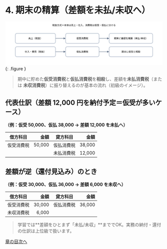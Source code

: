# 4. 期末の精算（差額を未払/未収へ）

![仮受と仮払の相殺](../assets/img/ch12/vat_flow.svg){: .figure }

> 期中に貯めた<strong>仮受消費税</strong>と<strong>仮払消費税</strong>を<strong>相殺</strong>し、差額を**未払消費税**（または **未収消費税**）に振り替えるのが基本の流れ（初級のイメージ）。

## 代表仕訳（差額 12,000 円を納付予定＝仮受が多いケース）

**（例：仮受 50,000、仮払 38,000 → 差額 12,000 を未払へ）**

| 借方科目   |   金額 | 貸方科目   |   金額 |
| ---------- | -----: | ---------- | -----: |
| 仮受消費税 | 50,000 | 仮払消費税 | 38,000 |
|            |        | 未払消費税 | 12,000 |

## 差額が逆（還付見込み）のとき

**（例：仮受 30,000、仮払 36,000 → 差額 6,000 を未収へ）**

| 借方科目   |   金額 | 貸方科目   |   金額 |
| ---------- | -----: | ---------- | -----: |
| 仮受消費税 | 30,000 | 仮払消費税 | 36,000 |
| 未収消費税 |  6,000 |            |        |

> 学習では**差額をひとまず「未払/未収」**まででOK。実務の納付・還付の仕訳は上位級で扱います。

[章の目次へ](index.md)
